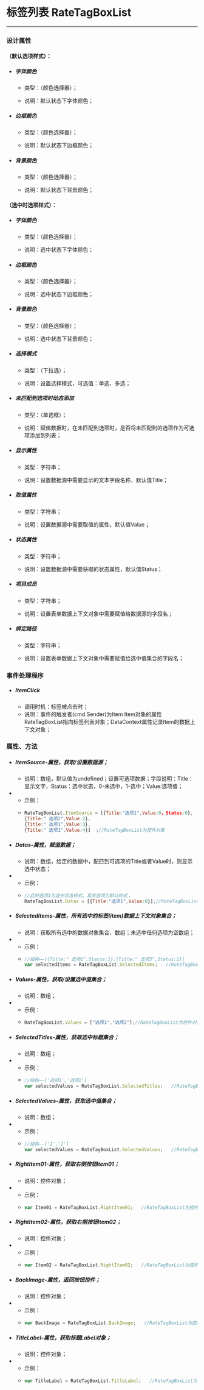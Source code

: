 # 标签列表 RateTagBoxList

---

### 设计属性

#### （默认选项样式）：

* ##### 字体颜色

  * 类型：（颜色选择器）；

  * 说明：默认状态下字体颜色；
* ##### 边框颜色

  * 类型：（颜色选择器）；

  * 说明：默认状态下边框颜色；
* ##### 背景颜色

  * 类型：（颜色选择器）；

  * 说明：默认状态下背景颜色；

#### （选中时选项样式）：

* ##### 字体颜色

  * 类型：（颜色选择器）；

  * 说明：选中状态下字体颜色；
* ##### 边框颜色

  * 类型：（颜色选择器）；

  * 说明：选中状态下边框颜色；
* ##### 背景颜色

  * 类型：（颜色选择器）；

  * 说明：选中状态下背景颜色；
* ##### 选择模式

  * 类型：（下拉选）；

  * 说明：设置选择模式，可选值：单选、多选；
* ##### 未匹配到选项时动态添加

  * 类型：（单选框）；

  * 说明：赋值数据时，在未匹配到选项时，是否将未匹配到的选项作为可选项添加到列表；
* ##### 显示属性

  * 类型：字符串；

  * 说明：设置数据源中需要显示的文本字段名称，默认值Title；
* ##### 取值属性

  * 类型：字符串；

  * 说明：设置数据源中需要取值的属性，默认值Value；
* ##### 状态属性

  * 类型：字符串；

  * 说明：设置数据源中需要获取的状态属性，默认值Status；
* ##### 项目成员

  * 类型：字符串；

  * 说明：设置表单数据上下文对象中需要赋值给数据源的字段名；
* ##### 绑定路径

  * 类型：字符串；

  * 说明：设置表单数据上下文对象中需要赋值给选中值集合的字段名；

### 事件处理程序

* ##### ItemClick

  * 调用时机：标签被点击时；
  * 说明：事件的触发者\(cmd.Sender\)为Item
    Item对象的属性RateTagBoxList指向标签列表对象；DataContext属性记录Item的数据上下文对象；

### 属性、方法

* ##### ItemSource-属性，获取/设置数据源；

  * 说明：数组，默认值为undefined；设置可选项数据；字段说明：Title：显示文字，Status：选中状态，0-未选中，1-选中；Value:选项值；
* * 示例：
  * ```js
    RateTagBoxList.ItemSource = [{Title:"选项1",Value:0，Status:0},
    {Title:" 选项2",Value:2},
    {Title:" 选项1",Value:3},
    {Title:" 选项1",Value:4}]  ;//RateTagBoxList为控件对象
    ```
* ##### Datas-属性，赋值数据；

  * 说明：数组，给定的数据中，配匹到可选项的Title或者Value时，则显示选中状态；
* * 示例：
  * ```js
    //此时选项1为选中状态样式，其余选项为默认样式；
    RateTagBoxList.Datas = [{Title:"选项1",Value:0}];//RateTagBoxList为控件对象
    ```
* ##### SelectedItems-属性，所有选中的标签\(item\)数据上下文对象集合；

  * 说明：获取所有选中的数据对象集合，数组；未选中任何选项为空数组；
* * 示例：
  * ```js
    //结构——[{Title:" 选项1",Status:1},{Title:" 选项3",Status:1}]
    var selectedItems = RateTagBoxList.SelectedItems;   //RateTagBoxList为控件对象
    ```
* ##### Values-属性，获取/设置选中值集合；

  * 说明：数组；
* * 示例：
  * ```js
    RateTagBoxList.Values = ["选项1","选项2"];//RateTagBoxList为控件对象
    ```
* ##### SelectedTitles-属性，获取选中标题集合；

  * 说明：数组；
* * 示例：
  * ```js
    //结构——['选项1','选项2']
    var selectedValues = RateTagBoxList.SelectedTitles;   //RateTagBoxList为控件对象
    ```
* ##### SelectedValues-属性，获取选中值集合；

  * 说明：数组；
* * 示例：
  * ```js
    //结构——['1','2']
    var selectedValues = RateTagBoxList.SelectedValues;   //RateTagBoxList为控件对象
    ```
* ##### RightItem01-属性，获取右侧按钮Item01；

  * 说明：控件对象；
* * 示例：
  * ```js
    var Item01 = RateTagBoxList.RightItem01;   //RateTagBoxList为控件对象
    ```
* ##### RightItem02-属性，获取右侧按钮Item02；

  * 说明：控件对象；
* * 示例：
  * ```js
    var Item02 = RateTagBoxList.RightItem02;   //RateTagBoxList为控件对象
    ```
* ##### BackImage-属性，返回按钮控件；

  * 说明：控件对象；
* * 示例：
  * ```js
    var BackImage = RateTagBoxList.BackImage;   //RateTagBoxList为控件对象
    ```
* ##### TitleLabel-属性，获取标题Label对象；

  * 说明：控件对象；
* * 示例：
  * ```js
    var TitleLabel = RateTagBoxList.TitleLabel;   //RateTagBoxList为控件对象
    ```



